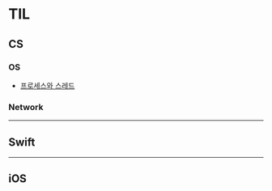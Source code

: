 # TIL

## CS

### OS

* [프로세스와 스레드](https://github.com/Brandnew-one/TIL/issues/1)

### Network

***

## Swift

***

## iOS
